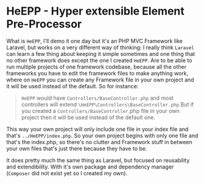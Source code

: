 # HeEPP - Hyper extensible Element Pre-Processor

What is `HeEPP`, I'll demo it one day but it's an PHP MVC Framework like Laravel, but works on a very different way of thinking:
I really think `Laravel` can learn a few thing about keeping it simple sometimes and one thing that no other framework does except the one I created `HeEPP`. Are to be able to run multiple projects of one framework codebase, because all the other frameworks you have to edit the framework files to make anything work, where on `HeEPP` you can create any Framework file in your own project and it will be used instead of the default. So for instance: 
> `HeEPP` would have `Controllers/BaseController.php` and most controllers will extend `\HeEPP\Controllers\BaseController.php` But if you created a `Controllers/BaseController`.php file in your own project then it will be used instead of the default one. 

This way your own project will only include one file in your index file and that's `../HeEPP/index.php`. So your own project begins with only one file and that's the index.php, so there's no clutter and Framework stuff in between your own files that's just there because they have to be.

It does pretty much the same thing as Laravel, but focused on reusability and extendibility. With it's own package and dependency manager (`Composer` did not exist yet so I created my own).